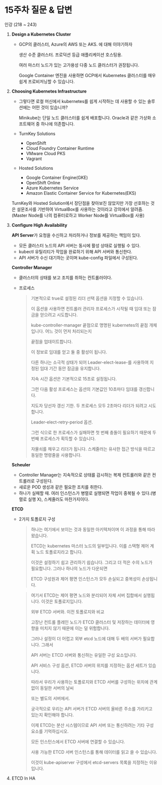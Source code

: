 # 15주차 질문 & 답변



인강 (218 ~ 243)



1. **Design a Kubernetes Cluster**

   - GCP의 클러스터, Azure의 AWS 또는 AKS. 에 대해 이야기하자

     생산 수준 클러스터. 프로덕션 등급 애플리케이션 호스팅용.

     여러 마스터 노드가 있는 고가용성 다중 노드 클러스터가 권장됩니다.

     

     Google Container 엔진을 사용하면 GCP에서 Kubernetes 클러스터를 매우 쉽게 프로비저닝할 수 있습니다.

2. **Choosing Kubernetes Infrastructure**

   - 그렇다면 로컬 머신에서 kubernetes를 쉽게 시작하는 데 사용할 수 있는 솔루션에는 어떤 것이 있습니까?

     Minikube는 단일 노드 클러스터를 쉽게 배포합니다. Oracle과 같은 가상화 소프트웨어 중 하나에 의존합니다.

   - TurnKey Solutions

     - OpenShift
     - Cloud Foundry Container Runtime
     - VMware Cloud PKS
     - Vagrant

   - Hosted Solutions

     - Google Container Engine(GKE)
     - OpenShift Online
     - Azure Kubernetes Service
     - Amazon Elastic Container Service for Kubernetes(EKS)

   TurnKey와 Hosted  Solution에서 장단점을 찾아보진 않았지만 가장 선호하는 것은 설문조사를 기반하여 VirtualBox를 사용하는 것이라고 강의에서 알려줌. (Master Node를 나의 컴퓨터로하고 Worker Node를 VirtualBox를 사용)

3. **Configure High Availability**

   **API Server**가 요청을 수신하고 처리하거나 정보를 제공하는 책임이 있다.

   - 모든 클러스터 노드의 API 서버는 동시에 활성 상태로 실행될 수 있다.
   - kubectl 유틸리티가 작업을 완료하기 위해 API 서버와 통신한다.
   - API 서버가 수신 대기하는 곳이며 kube-config 파일에서 구성된다.

   **Controller Manager**

   - 클러스터의 상태를 보고 조치를 취하는 컨트롤러이다.

   - 프로세스

     > 기본적으로 true로 설정된 리더 선택 옵션을 지정할 수 있습니다.
     >
     > 이 옵션을 사용하면 컨트롤러 관리자 프로세스가 시작될 때 임대 또는 잠금을 얻으려고 시도합니다.
     >
     > kube-controller-manager 끝점으로 명명된 kubernetes의 끝점 개체입니다. 어느 것이 먼저 처리되는지
     >
     > 끝점을 업데이트합니다.
     >
     > 이 정보로 임대를 얻고 둘 중 활성이 됩니다.
     >
     > 다른 하나는 소극적 상태가 되어 Leader-elect-lease-를 사용하여 지정된 임대 기간 동안 잠금을 유지합니다.
     >
     > 지속 시간 옵션은 기본적으로 15초로 설정됩니다.
     >
     > 그런 다음 활성 프로세스는 옵션의 기본값인 10초마다 임대를 갱신합니다.
     >
     > 지도자 당선자 갱신 기한. 두 프로세스 모두 2초마다 리더가 되려고 시도합니다.
     >
     > Leader-elect-retry-period 옵션.
     >
     > 그런 식으로 한 프로세스가 실패하면 첫 번째 충돌이 필요하기 때문에 두 번째 프로세스가 획득할 수 있습니다.
     >
     > 자물쇠를 채우고 리더가 됩니다. 스케줄러는 유사한 접근 방식을 따르고 동일한 명령줄을 사용합니다.

   **Scheuler**

   - Controller Manager는 지속적으로 상태를 감시하는 복제 컨트롤러와 같은 컨트롤러로 구성된다.
   - 새로운 POD 생성과 같은 필요한 조치를 취한다.
   - 하나가 실패할 때. 여러 인스턴스가 병렬로 실행되면 작업이 중복될 수 있다.(병렬로 실행 X), 스케줄러도 마찬가지이다.

   **ETCD**

   - 2가지 토폴로지 구성

     > 하나는 여기에서 보이는 것과 동일한 아키텍처이며 이 과정을 통해 따라왔습니다.
     >
     > ETCD는 kubernetes 마스터 노드의 일부입니다. 이를 스택형 제어 계획 노드 토폴로지라고 합니다.
     >
     > 이것은 설정하기 쉽고 관리하기 쉽습니다. 그리고 더 적은 수의 노드가 필요합니다. 그러나 하나의 노드가 다운되면
     >
     > ETCD 구성원과 제어 평면 인스턴스가 모두 손실되고 중복성이 손상됩니다. 

     > 여기서 ETCD는 제어 평면 노드와 분리되어 자체 서버 집합에서 실행됩니다. 이것은 토폴로지입니다.
     >
     > 외부 ETCD 서버와. 이전 토폴로지와 비교
     >
     > 고장난 컨트롤 플레인 노드가 ETCD 클러스터 및 저장하는 데이터에 영향을 미치지 않기 때문에 이는 덜 위험합니다.
     >
     > 그러나 설정이 더 어렵고 외부 etcd 노드에 대해 두 배의 서버가 필요합니다. 그래서
     >
     > API 서버는 ETCD 서버와 통신하는 유일한 구성 요소입니다.
     >
     > API 서비스 구성 옵션, ETCD 서버의 위치를 지정하는 옵션 세트가 있습니다.
     >
     > 따라서 우리가 사용하는 토폴로지와 ETCD 서버를 구성하는 위치에 관계없이 동일한 서버의 날씨
     >
     > 또는 별도의 서버에서.
     >
     > 궁극적으로 우리는 API 서버가 ETCD 서버의 올바른 주소를 가리키고 있는지 확인해야 합니다.
     >
     > 이제 ETCD는 분산 시스템이므로 API 서버 또는 통신하려는 기타 구성 요소를 기억하십시오.
     >
     > 모든 인스턴스에서 ETCD 서버에 연결할 수 있습니다.
     >
     > 사용 가능한 ETCD 서버 인스턴스를 통해 데이터를 읽고 쓸 수 있습니다.
     >
     > 이것이 kube-apiserver 구성에서 etcd-servers 목록을 지정하는 이유입니다.

4. ETCD In HA